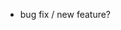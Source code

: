 - bug fix / new feature?   <!-- #issue numbers, if any -->

<!--
Describe your changes here to communicate to the maintainers why we should accept this pull request.

Please add new tests to show the fix or feature works.

Thanks for contributing to Baraja opensource ecosystem!
-->
